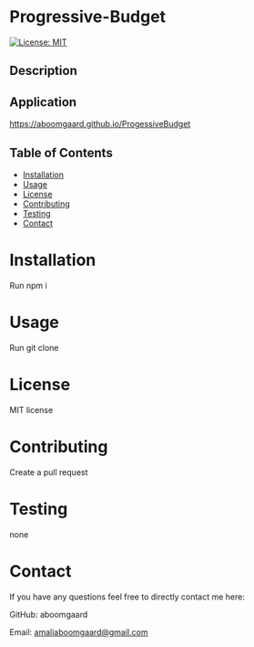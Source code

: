 # Progressive-Budget
  [![License: MIT](https://img.shields.io/badge/License-MIT-yellow.svg)](https://opensource.org/licenses/MIT)

  ## Description 
  
  ## Application
  https://aboomgaard.github.io/ProgessiveBudget

  ## Table of Contents 
  * [Installation](#installation) 
  * [Usage](#Usage)
  * [License](#License)
  * [Contributing](#Contributing)
  * [Testing](#Testing)
  * [Contact](#Contact)
  
  # Installation
  Run npm i

  # Usage
  Run git clone
  
  # License
  MIT license

  # Contributing
  Create a pull request

  # Testing
  none

  # Contact
  If you have any questions feel free to directly contact me here:

  GitHub:
  aboomgaard

  Email:
  amaliaboomgaard@gmail.com


